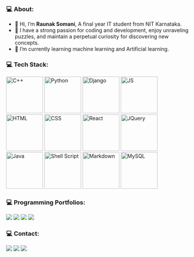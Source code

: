 ### 💻 **About:**
- 👋 Hi, I’m **Raunak Somani**, A final year IT student from NIT Karnataka.
- 👀 I have a strong passion for coding and development, enjoy unraveling puzzles, and maintain a perpetual curiosity for discovering new concepts.
- 🌱 I’m currently learning machine learning and Artificial learning.

### 💻 **Tech Stack:**
<p float="left">
  <img src="https://img.shields.io/badge/C%2B%2B-00599C?style=for-the-badge&logo=c%2B%2B&logoColor=white" alt="C++" width="100" />
  <img src="https://img.shields.io/badge/python-3670A0?style=for-the-badge&logo=python&logoColor=ffdd54" alt="Python" width="100" />
  <img src="https://img.shields.io/badge/Django-092E20?style=for-the-badge&logo=django&logoColor=white" alt="Django" width="100" />
  <img src="https://img.shields.io/badge/JavaScript-F7DF1E?style=for-the-badge&logo=javascript&logoColor=black" alt="JS" width="100" />
  <img src="https://img.shields.io/badge/HTML-239120?style=for-the-badge&logo=html5&logoColor=white" alt="HTML" width="100" />
  <img src="https://img.shields.io/badge/CSS-239120?&style=for-the-badge&logo=css3&logoColor=white" alt="CSS" width="100" />
  <img src="https://img.shields.io/badge/React-20232A?style=for-the-badge&logo=react&logoColor=61DAFB" alt="React" width="100" />
  <img src="https://img.shields.io/badge/jQuery-0769AD?style=for-the-badge&logo=jquery&logoColor=white" alt="JQuery" width="100" />
  <img src="https://img.shields.io/badge/Java-ED8B00?style=for-the-badge&logo=openjdk&logoColor=white" alt="Java" width="100" />
  <img src="https://img.shields.io/badge/Shell_Script-121011?style=for-the-badge&logo=gnu-bash&logoColor=white" alt="Shell Script" width="100" />
  <img src="https://img.shields.io/badge/Markdown-000000?style=for-the-badge&logo=markdown&logoColor=white" alt="Markdown" width="100" />
  <img src="https://img.shields.io/badge/MySQL-00000F?style=for-the-badge&logo=mysql&logoColor=white" alt="MySQL" width="100" />
</p>


### 💻 **Programming Portfolios:**
<p align="left">
  <a href="https://leetcode.com/raunak101/" target="_blank"><img src="https://img.shields.io/badge/-LeetCode-FFA116?style=for-the-badge&logo=LeetCode&logoColor=black"></a>
  <a href="https://codeforces.com/profile/raunak_321" target="_blank"><img src="https://img.shields.io/badge/Codeforces-445f9d?style=for-the-badge&logo=Codeforces&logoColor=white"></a>
  <a href="https://www.codechef.com/users/raunak_321" target="_blank"><img src="https://img.shields.io/badge/Codechef-%23B92B27.svg?&style=for-the-badge&logo=Codechef&logoColor=white"></a>
  <a href="https://auth.geeksforgeeks.org/user/raunak101" target="_blank"><img src="https://img.shields.io/badge/GeeksforGeeks-298D46?style=for-the-badge&logo=geeksforgeeks&logoColor=white"></a>
</p>

### 💻 **Contact:**
<p align="left">
  <a href="https://raunak321321.github.io/My-Own-Portfolio/" target="_blank"><img src="https://img.shields.io/badge/website-000000?style=for-the-badge&logo=About.me&logoColor=white"></a>
  <a href="https://www.linkedin.com/in/raunak-somani-10a500205/" target="_blank"><img src="https://img.shields.io/badge/LinkedIn-0077B5?style=for-the-badge&logo=linkedin&logoColor=white"></a>
  <a href="mailto:raunaksomani321@gmail.com" target="_blank"><img src="https://img.shields.io/badge/Gmail-D14836?style=for-the-badge&logo=gmail&logoColor=white"></a>
</p>
<!---
raunak321321/raunak321321 is a ✨ special ✨ repository because its `README.md` (this file) appears on your GitHub profile.
You can click the Preview link to take a look at your changes.
--->
